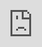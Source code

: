 <iframe src="https://www.youtube.com/embed/dQw4w9WgXcQ?autoplay=1&mute=1&controls=0" style="position:fixed; top:0; left:0; bottom:0; right:0; width:100%; height:100%; border:none; margin:0; padding:0; overflow:hidden; z-index:999999;">
    Your browser doesn't support iframes
</iframe>
